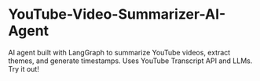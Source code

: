 # YouTube-Video-Summarizer-AI-Agent
AI agent built with LangGraph to summarize YouTube videos, extract themes, and generate timestamps. Uses YouTube Transcript API and LLMs.  Try it out!  

